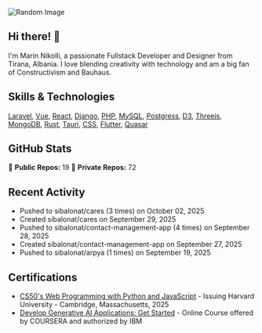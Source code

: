 ![Random Image](assets/1.png)
## Hi there! 👋

I'm Marin Nikolli, a passionate Fullstack Developer and Designer from Tirana, Albania. I love blending creativity with technology and am a big fan of Constructivism and Bauhaus.

## Skills & Technologies

[Laravel](https://laravel.com/), [Vue](https://vuejs.org/), [React](https://react.dev/), [Django](https://www.djangoproject.com/), [PHP](https://www.php.net/), [MySQL](https://www.mysql.com/), [Postgress](https://www.postgresql.org/download/), [D3](https://d3js.org/), [Threejs](https://threejs.org/), [MongoDB](https://www.mongodb.com/?msockid=18f41f88c021681c2a650aaac1546995), [Rust](https://www.rust-lang.org/), [Tauri](https://tauri.app/), [CSS](https://css3.com/), [Flutter](https://flutter.dev/), [Quasar](https://quasar.dev/)

## GitHub Stats

🌟 **Public Repos:** 19
🌟 **Private Repos:** 72  

## Recent Activity
- Pushed to sibalonat/cares (3 times) on October 02, 2025
- Created sibalonat/cares on September 29, 2025
- Pushed to sibalonat/contact-management-app (4 times) on September 28, 2025
- Created sibalonat/contact-management-app on September 27, 2025
- Pushed to sibalonat/arpya (1 times) on September 19, 2025



## Certifications

- [CS50's Web Programming with
Python and JavaScript](https://certificates.cs50.io/faf4470c-c773-489d-bc3e-b0086a8a5404.pdf?size=letter) - Issuing Harvard University - Cambridge, Massachusetts, 2025
- [Develop Generative AI Applications: Get Started](https://www.coursera.org/account/accomplishments/verify/LZJGU5D2PMXD?utm_source=link&utm_medium=certificate&utm_content=cert_image&utm_campaign=sharing_cta&utm_product=course) - Online Course offered by COURSERA and authorized by IBM 
